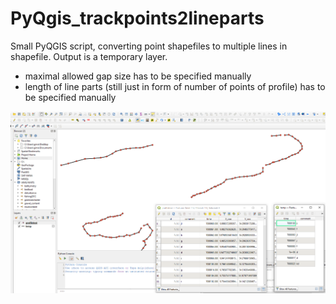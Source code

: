 # PyQgis_trackpoints2lineparts

Small PyQGIS script, converting point shapefiles to multiple lines in shapefile. Output is a temporary layer.

- maximal allowed gap size has to be specified manually
- length of line parts (still just in form of number of points of profile) has to be specified manually

![points2lineparts](img/trackpoints2lineparts.PNG)

